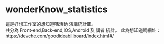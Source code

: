 # wonderKnow_statistics
這是好想工作室的想知道嗎活動 演講統計圖。<br>
共分為 Front-end,Back-end,IOS,Android 及 講者 統計。
此為想知道嗎網址：https://devche.com/goodideabillboard/index.html#/
